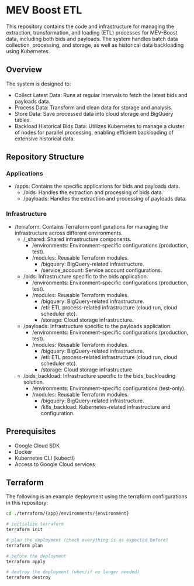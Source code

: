 # MEV Boost ETL

This repository contains the code and infrastructure for managing the extraction, transformation, and loading (ETL) processes for MEV-Boost data, including both bids and payloads. The system handles batch data collection, processing, and storage, as well as historical data backloading using Kubernetes.

## Overview

The system is designed to:

- Collect Latest Data: Runs at regular intervals to fetch the latest bids and payloads data.
- Process Data: Transform and clean data for storage and analysis.
- Store Data: Save processed data into cloud storage and BigQuery tables.
- Backload Historical Bids Data: Utilizes Kubernetes to manage a cluster of nodes for parallel processing, enabling efficient backloading of extensive historical data.

## Repository Structure

### Applications

- /apps: Contains the specific applications for bids and payloads data.
  - /bids: Handles the extraction and processing of bids data.
  - /payloads: Handles the extraction and processing of payloads data.

### Infrastructure

- /terraform: Contains Terraform configurations for managing the infrastructure across different environments.
  - /\_shared: Shared infrastructure components.
    - /environments: Environment-specific configurations (production, test).
    - /modules: Reusable Terraform modules.
      - /bigquery: BigQuery-related infrastructure.
      - /service_account: Service account configurations.
  - /bids: Infrastructure specific to the bids application.
    - /environments: Environment-specific configurations (production, test).
    - /modules: Reusable Terraform modules.
      - /bigquery: BigQuery-related infrastructure.
      - /etl: ETL process-related infrastructure (cloud run, cloud scheduler etc).
      - /storage: Cloud storage infrastructure.
  - /payloads: Infrastructure specific to the payloads application.
    - /environments: Environment-specific configurations (production, test).
    - /modules: Reusable Terraform modules.
      - /bigquery: BigQuery-related infrastructure.
      - /etl: ETL process-related infrastructure (cloud run, cloud scheduler etc).
      - /storage: Cloud storage infrastructure.
  - /bids_backload: Infrastructure specific to the bids_backloading solution.
    - /environments: Environment-specific configurations (test-only).
    - /modules: Reusable Terraform modules.
      - /bigquery: BigQuery-related infrastructure.
      - /k8s_backload: Kubernetes-related infrastructure and configuration.

## Prerequisites

- Google Cloud SDK
- Docker
- Kubernetes CLI (kubectl)
- Access to Google Cloud services

## Terraform

The following is an example deployment using the terraform configurations in this repository:

```bash
cd ./terraform/{app}/environments/{environment}

# initialize terraform
terraform init

# plan the deployment (check everything is as expected before)
terraform plan

# before the deployment
terraform apply

# destroy the deployment (when/if no longer needed)
terraform destroy
```
